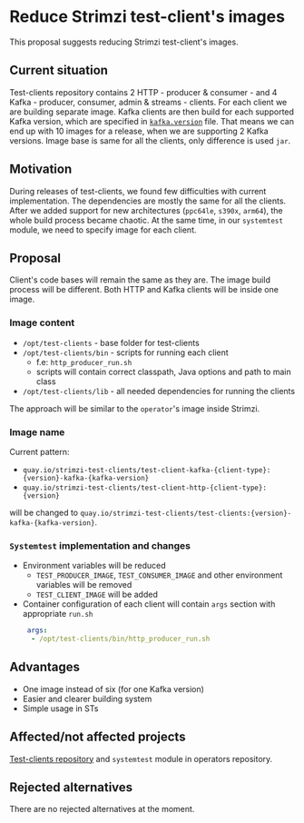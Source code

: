 # Reduce Strimzi test-client's images

This proposal suggests reducing Strimzi test-client's images.

## Current situation

Test-clients repository contains 2 HTTP - producer & consumer - and 4 Kafka - producer, consumer, admin & streams - clients.
For each client we are building separate image.
Kafka clients are then build for each supported Kafka version, which are specified in [`kafka.version`](https://github.com/strimzi/test-clients/blob/main/docker-images/kafka.version) file.
That means we can end up with 10 images for a release, when we are supporting 2 Kafka versions.
Image base is same for all the clients, only difference is used `jar`.

## Motivation

During releases of test-clients, we found few difficulties with current implementation.
The dependencies are mostly the same for all the clients.
After we added support for new architectures (`ppc64le`, `s390x`, `arm64`), the whole build process became chaotic.
At the same time, in our `systemtest` module, we need to specify image for each client.

## Proposal

Client's code bases will remain the same as they are.
The image build process will be different.
Both HTTP and Kafka clients will be inside one image.

### Image content

* `/opt/test-clients` - base folder for test-clients
* `/opt/test-clients/bin` - scripts for running each client
  * f.e: `http_producer_run.sh`
  * scripts will contain correct classpath, Java options and path to main class 
* `/opt/test-clients/lib` - all needed dependencies for running the clients

The approach will be similar to the `operator`'s image inside Strimzi.

### Image name

Current pattern:

* `quay.io/strimzi-test-clients/test-client-kafka-{client-type}:{version}-kafka-{kafka-version}`
* `quay.io/strimzi-test-clients/test-client-http-{client-type}:{version}`

will be changed to `quay.io/strimzi-test-clients/test-clients:{version}-kafka-{kafka-version}`.

### `Systemtest` implementation and changes 

* Environment variables will be reduced
  * `TEST_PRODUCER_IMAGE`, `TEST_CONSUMER_IMAGE` and other environment variables will be removed
  * `TEST_CLIENT_IMAGE` will be added
* Container configuration of each client will contain `args` section with appropriate `run.sh`
    ```yaml
     args:
      - /opt/test-clients/bin/http_producer_run.sh
    ```

## Advantages

* One image instead of six (for one Kafka version)
* Easier and clearer building system
* Simple usage in STs

## Affected/not affected projects

[Test-clients repository](https://github.com/strimzi/test-clients/) and `systemtest` module in operators repository.

## Rejected alternatives

There are no rejected alternatives at the moment.